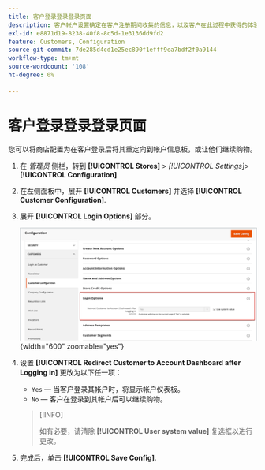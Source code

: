 ```yaml
---
title: 客户登录登录登录页面
description: 客户帐户设置确定在客户注册期间收集的信息，以及客户在此过程中获得的体验。
exl-id: e8871d19-8238-40f8-8c5d-1e3136dd9fd2
feature: Customers, Configuration
source-git-commit: 7de285d4cd1e25ec890f1efff9ea7bdf2f0a9144
workflow-type: tm+mt
source-wordcount: '108'
ht-degree: 0%

---
```


# 客户登录登录登录页面

您可以将商店配置为在客户登录后将其重定向到帐户信息板，或让他们继续购物。

1. 在 _管理员_ 侧栏，转到 **[!UICONTROL Stores]** > _[!UICONTROL Settings]_>**[!UICONTROL Configuration]**.

1. 在左侧面板中，展开 **[!UICONTROL Customers]** 并选择 **[!UICONTROL Customer Configuration]**.

1. 展开 **[!UICONTROL Login Options]** 部分。

   ![登录选项](assets/customer-configuration-login-options.png){width="600" zoomable="yes"}

1. 设置 **[!UICONTROL Redirect Customer to Account Dashboard after Logging in]** 更改为以下任一项：

   - `Yes`  — 当客户登录其帐户时，将显示帐户仪表板。
   - `No`  — 客户在登录到其帐户后可以继续购物。

   >[!INFO]
   >
   >如有必要，请清除 **[!UICONTROL User system value]** 复选框以进行更改。

1. 完成后，单击 **[!UICONTROL Save Config]**.
